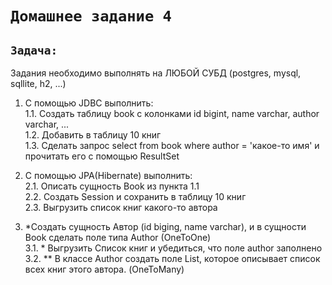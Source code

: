 # `Домашнее задание 4`

## `Задача:`
Задания необходимо выполнять на ЛЮБОЙ СУБД (postgres, mysql, sqllite, h2, ...)

1. С помощью JDBC выполнить:  
1.1. Создать таблицу book с колонками id bigint, name varchar, author varchar, ...  
1.2. Добавить в таблицу 10 книг  
1.3. Сделать запрос select from book where author = 'какое-то имя' и прочитать его с помощью ResultSet  

2. С помощью JPA(Hibernate) выполнить:  
2.1. Описать сущность Book из пункта 1.1  
2.2. Создать Session и сохранить в таблицу 10 книг  
2.3. Выгрузить список книг какого-то автора  

3. *Создать сущность Автор (id biging, name varchar), и в сущности Book сделать поле типа Author (OneToOne)  
3.1. * Выгрузить Список книг и убедиться, что поле author заполнено  
3.2. ** В классе Author создать поле List<Book>, которое описывает список всех книг этого автора. (OneToMany)  
 